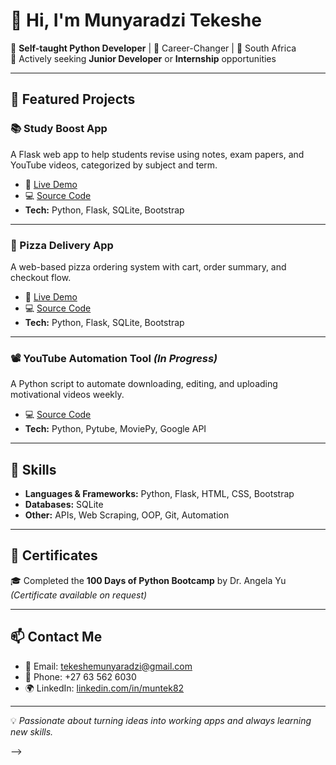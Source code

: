 # 👋 Hi, I'm Munyaradzi Tekeshe  

🎯 **Self-taught Python Developer** | 🚀 Career-Changer | 📍 South Africa  
💼 Actively seeking **Junior Developer** or **Internship** opportunities  

---

## 🚀 Featured Projects

### 📚 Study Boost App
A Flask web app to help students revise using notes, exam papers, and YouTube videos, categorized by subject and term.  
- 🔗 [Live Demo](https://your-render-link.com)  
- 💻 [Source Code](https://github.com/muntek82/study-boost-app)  
- **Tech:** Python, Flask, SQLite, Bootstrap  

---

### 🍕 Pizza Delivery App
A web-based pizza ordering system with cart, order summary, and checkout flow.  
- 🔗 [Live Demo](https://your-render-link.com)  
- 💻 [Source Code](https://github.com/muntek82/pizza-delivery-app)  
- **Tech:** Python, Flask, SQLite, Bootstrap  

---

###  📽️ YouTube Automation Tool *(In Progress)*
A Python script to automate downloading, editing, and uploading motivational videos weekly.  
- 💻 [Source Code](https://github.com/muntek82/youtube-automation)  
- **Tech:** Python, Pytube, MoviePy, Google API 

---

## 🧠 Skills

- **Languages & Frameworks:** Python, Flask, HTML, CSS, Bootstrap  
- **Databases:** SQLite  
- **Other:** APIs, Web Scraping, OOP, Git, Automation  

---

## 📜 Certificates

🎓 Completed the **100 Days of Python Bootcamp** by Dr. Angela Yu  
*(Certificate available on request)*  

---

## 📫 Contact Me

- 📧 Email: tekeshemunyaradzi@gmail.com  
- 📱 Phone: +27 63 562 6030  
-  🌍 LinkedIn: [linkedin.com/in/muntek82](https://linkedin.com/in/muntek82)
  

---

💡 *Passionate about turning ideas into working apps and always learning new skills.*  

-->
